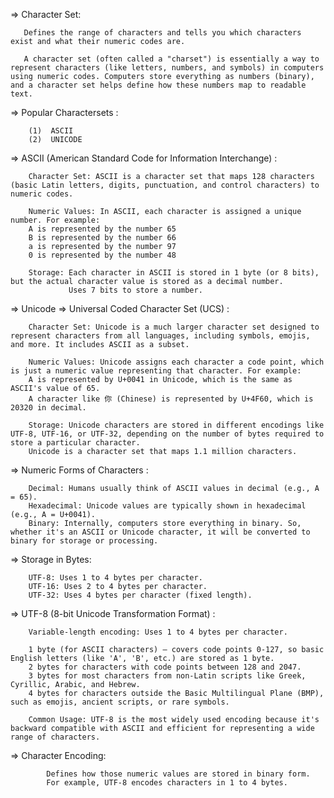 =>   Character Set: 

       Defines the range of characters and tells you which characters exist and what their numeric codes are.

       A character set (often called a "charset") is essentially a way to represent characters (like letters, numbers, and symbols) in computers using numeric codes. Computers store everything as numbers (binary), and a character set helps define how these numbers map to readable text.


=>   Popular Charactersets :

        (1)  ASCII
        (2)  UNICODE



=>   ASCII (American Standard Code for Information Interchange) : 

        Character Set: ASCII is a character set that maps 128 characters (basic Latin letters, digits, punctuation, and control characters) to numeric codes.

        Numeric Values: In ASCII, each character is assigned a unique number. For example:
        A is represented by the number 65
        B is represented by the number 66
        a is represented by the number 97
        0 is represented by the number 48

        Storage: Each character in ASCII is stored in 1 byte (or 8 bits), but the actual character value is stored as a decimal number.
                 Uses 7 bits to store a number.


=>   Unicode  =>  Universal Coded Character Set (UCS) :

        Character Set: Unicode is a much larger character set designed to represent characters from all languages, including symbols, emojis, and more. It includes ASCII as a subset.

        Numeric Values: Unicode assigns each character a code point, which is just a numeric value representing that character. For example:
        A is represented by U+0041 in Unicode, which is the same as ASCII's value of 65.
        A character like 你 (Chinese) is represented by U+4F60, which is 20320 in decimal.

        Storage: Unicode characters are stored in different encodings like UTF-8, UTF-16, or UTF-32, depending on the number of bytes required to store a particular character.
        Unicode is a character set that maps 1.1 million characters.



=>   Numeric Forms of Characters :

        Decimal: Humans usually think of ASCII values in decimal (e.g., A = 65).
        Hexadecimal: Unicode values are typically shown in hexadecimal (e.g., A = U+0041).
        Binary: Internally, computers store everything in binary. So, whether it's an ASCII or Unicode character, it will be converted to binary for storage or processing.



=>   Storage in Bytes:

        UTF-8: Uses 1 to 4 bytes per character.
        UTF-16: Uses 2 to 4 bytes per character.
        UTF-32: Uses 4 bytes per character (fixed length).


=>    UTF-8 (8-bit Unicode Transformation Format) :

        Variable-length encoding: Uses 1 to 4 bytes per character.

        1 byte (for ASCII characters) – covers code points 0-127, so basic English letters (like 'A', 'B', etc.) are stored as 1 byte.
        2 bytes for characters with code points between 128 and 2047.
        3 bytes for most characters from non-Latin scripts like Greek, Cyrillic, Arabic, and Hebrew.
        4 bytes for characters outside the Basic Multilingual Plane (BMP), such as emojis, ancient scripts, or rare symbols.

        Common Usage: UTF-8 is the most widely used encoding because it's backward compatible with ASCII and efficient for representing a wide range of characters.



=>    Character Encoding: 
                          
            Defines how those numeric values are stored in binary form. 
            For example, UTF-8 encodes characters in 1 to 4 bytes.